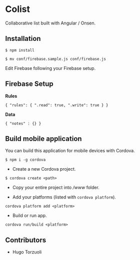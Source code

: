 # Colist
Collaborative list built with Angular / Onsen.

## Installation

`$ npm install`

`$ mv conf/firebase.sample.js conf/firebase.js`

Edit Firebase following your Firebase setup.

## Firebase Setup

**Rules**

`{
  "rules": {
    ".read": true,
    ".write": true
  }
}`

**Data**

`{
  "notes" : {}
}`

## Build mobile application

You can build this application for mobile devices with Cordova.

`$ npm i -g cordova`

- Create a new Cordova project.

`$ cordova create <path>`

- Copy your entire project into */www* folder.

- Add your platforms (listed with `cordova platform`).

`cordova platform add <platform>`

- Build or run app.

`cordova run/build <platform>`

## Contributors

- Hugo Torzuoli